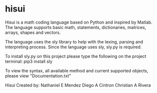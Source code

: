 # hisui
Hisui is a math coding language based on Python and inspired by Matlab. The language supports basic math, statements, 
dictionaries, matrices, arrays, shapes and vectors.

The language uses the sly library to help with the lexing, parsing and interpreting process. Since the language 
uses sly, sly.py is required. 

To install sly.py on this project please type the following on the project terminal:
pip3 install sly

To view the syntax, all available method and current supported objects, please view "Documentation.txt"

Hisui Created by:
Nathaniel E Mendez
Diego A Cintron
Christian A Rivera

